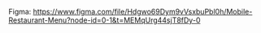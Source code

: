 Figma: https://www.figma.com/file/Hdgwo69Dym9vVsxbuPbl0h/Mobile-Restaurant-Menu?node-id=0-1&t=MEMqUrg44sjT8fDy-0